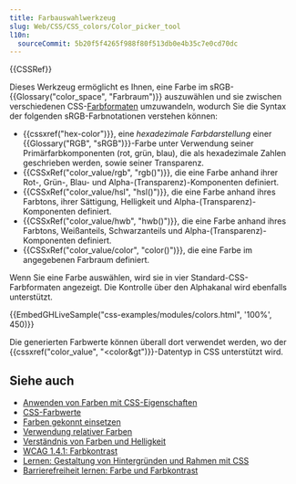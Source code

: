 ```yaml
---
title: Farbauswahlwerkzeug
slug: Web/CSS/CSS_colors/Color_picker_tool
l10n:
  sourceCommit: 5b20f5f4265f988f80f513db0e4b35c7e0cd70dc
---
```


{{CSSRef}}

Dieses Werkzeug ermöglicht es Ihnen, eine Farbe im sRGB-{{Glossary("color_space", "Farbraum")}} auszuwählen und sie zwischen verschiedenen CSS-[Farbformaten](/de/docs/Web/CSS/color_value) umzuwandeln, wodurch Sie die Syntax der folgenden sRGB-Farbnotationen verstehen können:

- {{cssxref("hex-color")}}, eine _hexadezimale Farbdarstellung_ einer {{Glossary("RGB", "sRGB")}}-Farbe unter Verwendung seiner Primärfarbkomponenten (rot, grün, blau), die als hexadezimale Zahlen geschrieben werden, sowie seiner Transparenz.
- {{CSSxRef("color_value/rgb", "rgb()")}}, die eine Farbe anhand ihrer Rot-, Grün-, Blau- und Alpha-(Transparenz)-Komponenten definiert.
- {{CSSxRef("color_value/hsl", "hsl()")}}, die eine Farbe anhand ihres Farbtons, ihrer Sättigung, Helligkeit und Alpha-(Transparenz)-Komponenten definiert.
- {{CSSxRef("color_value/hwb", "hwb()")}}, die eine Farbe anhand ihres Farbtons, Weißanteils, Schwarzanteils und Alpha-(Transparenz)-Komponenten definiert.
- {{CSSxRef("color_value/color", "color()")}}, die eine Farbe im angegebenen Farbraum definiert.

Wenn Sie eine Farbe auswählen, wird sie in vier Standard-CSS-Farbformaten angezeigt. Die Kontrolle über den Alphakanal wird ebenfalls unterstützt.

{{EmbedGHLiveSample("css-examples/modules/colors.html", '100%', 450)}}

Die generierten Farbwerte können überall dort verwendet werden, wo der {{cssxref("color_value", "&lt;color&gt")}}-Datentyp in CSS unterstützt wird.

## Siehe auch

- [Anwenden von Farben mit CSS-Eigenschaften](/de/docs/Web/CSS/CSS_colors/Applying_color)
- [CSS-Farbwerte](/de/docs/Web/CSS/CSS_colors/Color_values)
- [Farben gekonnt einsetzen](/de/docs/Web/CSS/CSS_colors/Using_color_wisely)
- [Verwendung relativer Farben](/de/docs/Web/CSS/CSS_colors/Relative_colors)
- [Verständnis von Farben und Helligkeit](/de/docs/Web/Accessibility/Understanding_Colors_and_Luminance)
- [WCAG 1.4.1: Farbkontrast](/de/docs/Web/Accessibility/Understanding_WCAG/Perceivable/Color_contrast)
- [Lernen: Gestaltung von Hintergründen und Rahmen mit CSS](/de/docs/Learn_web_development/Core/Styling_basics/Backgrounds_and_borders)
- [Barrierefreiheit lernen: Farbe und Farbkontrast](/de/docs/Learn_web_development/Core/Accessibility/CSS_and_JavaScript#color_and_color_contrast)
